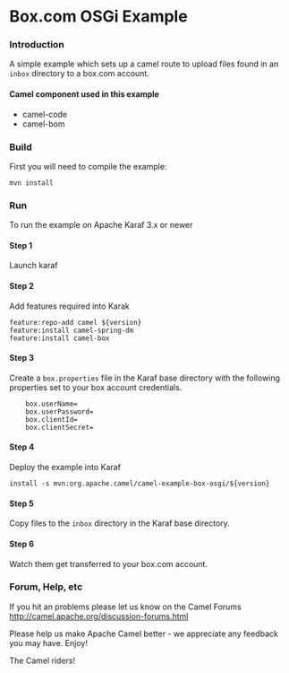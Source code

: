 # Box.com OSGi Example

### Introduction

A simple example which sets up a camel route to upload files
found in an `inbox` directory to a box.com account.

#### Camel component used in this example

* camel-code
* camel-bom

### Build

First you will need to compile the example:

	mvn install

### Run

To run the example on Apache Karaf 3.x or newer

#### Step 1

Launch karaf

#### Step 2

Add features required into Karak

	feature:repo-add camel ${version}
	feature:install camel-spring-dm
	feature:install camel-box

#### Step 3

Create a `box.properties` file in the Karaf base directory with the following properties
set to your box account credentials.

        box.userName=
        box.userPassword=
        box.clientId=
        box.clientSecret=

#### Step 4

Deploy the example into Karaf

	install -s mvn:org.apache.camel/camel-example-box-osgi/${version}

#### Step 5

Copy files to the `inbox` directory in the Karaf base directory.

#### Step 6

Watch them get transferred to your box.com account.

### Forum, Help, etc

If you hit an problems please let us know on the Camel Forums
	<http://camel.apache.org/discussion-forums.html>

Please help us make Apache Camel better - we appreciate any feedback you may
have.  Enjoy!


The Camel riders!

